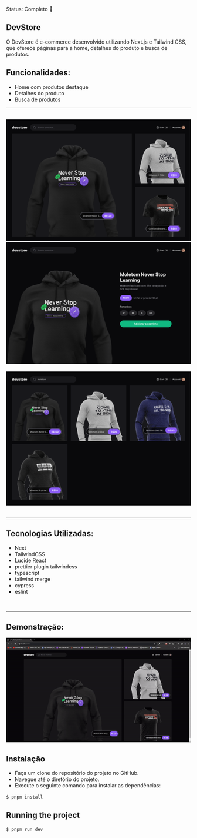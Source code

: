 Status: Completo 🚀

## DevStore
O DevStore é e-commerce desenvolvido utilizando Next.js e Tailwind CSS, que oferece páginas para a home, detalhes do produto e busca de produtos.

## Funcionalidades:
 * Home com produtos destaque
 * Detalhes do produto
 * Busca de produtos

<hr/>
<br/>

<center>
 <div><img src="./public/home.png" /> <img src="./public/add-to-cart-page.png" /></div>
<br/>
<div><img src="./public/search.png" /></div>
</center>
<br/>
<hr/>

## Tecnologias Utilizadas:

 * Next
 * TailwindCSS
 * Lucide React
 * prettier plugin tailwindcss
 * typescript
 * tailwind merge
 * cypress
 * eslint

<br/>
<hr/>

 ## Demonstração:
 
<div>
    <img src="./public/demonstracao.gif" />
</div>

## Instalação
  * Faça um clone do repositório do projeto no GitHub.
  * Navegue até o diretório do projeto.
  * Execute o seguinte comando para instalar as dependências:

```
$ pnpm install
```

## Running the project
```
$ pnpm run dev
```



